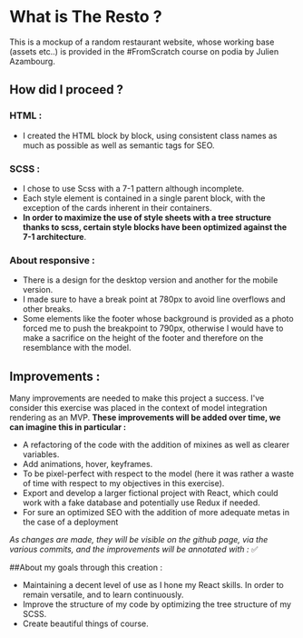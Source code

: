 # What is The Resto ? 

This is a mockup of a random restaurant website, whose working base (assets etc..) is provided in the #FromScratch course on podia by Julien Azambourg.

## How did I proceed ?

### HTML :

* I created the HTML block by block, using consistent class names as much as possible as well as semantic tags for SEO.

### SCSS :

* I chose to use Scss with a 7-1 pattern although incomplete.
* Each style element is contained in a single parent block, with the exception of the cards inherent in their containers.
* **In order to maximize the use of style sheets with a tree structure thanks to scss, certain style blocks have been optimized against the 7-1 architecture**.

### About responsive :

* There is a design for the desktop version and another for the mobile version.
* I made sure to have a break point at 780px to avoid line overflows and other breaks.
* Some elements like the footer whose background is provided as a photo forced me to push the breakpoint to 790px, otherwise I would have to make a sacrifice on the height of the footer and therefore on the resemblance with the model.

## Improvements :

Many improvements are needed to make this project a success. 
I've consider this exercise was placed in the context of model integration rendering as an MVP.
**These improvements will be added over time, we can imagine this in particular :**

* A refactoring of the code with the addition of mixines as well as clearer variables.
* Add animations, hover, keyframes.
* To be pixel-perfect with respect to the model (here it was rather a waste of time with respect to my objectives in this exercise).
* Export and develop a larger fictional project with React, which could work with a fake database and potentially use Redux if needed.
* For sure an optimized SEO with the addition of more adequate metas in the case of a deployment

*As changes are made, they will be visible on the github page, via the various commits, and the improvements will be annotated with :* :white_check_mark:

##About my goals through this creation :

* Maintaining a decent level of use as I hone my React skills. In order to remain versatile, and to learn continuously.
* Improve the structure of my code by optimizing the tree structure of my SCSS.
* Create beautiful things of course.
